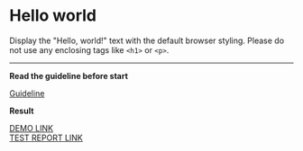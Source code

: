 # Hello world

Display the "Hello, world!" text with the default browser styling. Please do not
use any enclosing tags like `<h1>` or `<p>`.
___

**Read the guideline before start**

[Guideline](https://mate-academy.github.io/layout_task-guideline/)

**Result**

[DEMO LINK](https://tearfulmerlin.github.io/layout_hello-world/) <br>
[TEST REPORT LINK](https://tearfulmerlin.github.io/layout_hello-world/report/html_report/)
